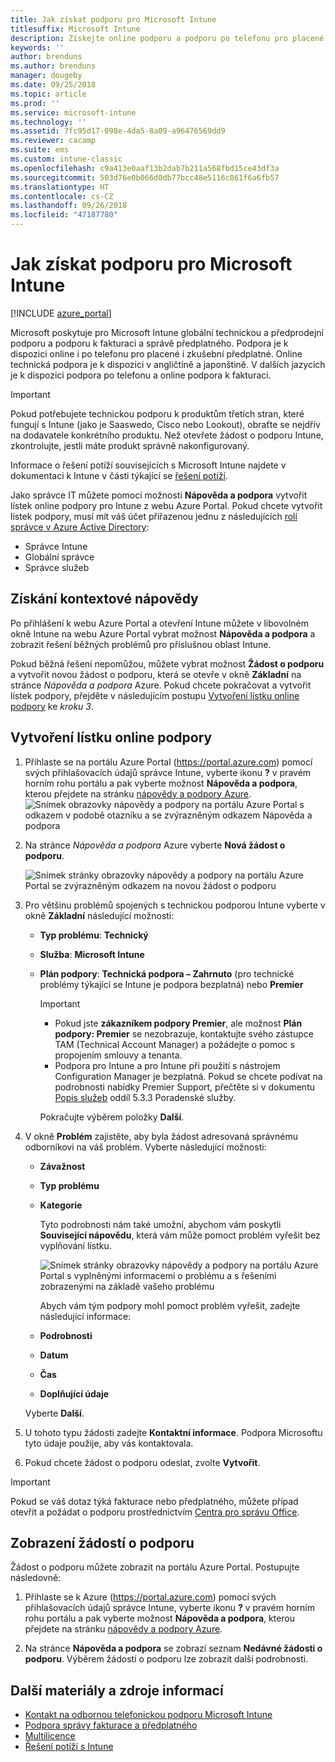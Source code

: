 ```yaml
---
title: Jak získat podporu pro Microsoft Intune
titlesuffix: Microsoft Intune
description: Získejte online podporu a podporu po telefonu pro placené i zkušební předplatné Microsoft Intune.
keywords: ''
author: brenduns
ms.author: brenduns
manager: dougeby
ms.date: 09/25/2018
ms.topic: article
ms.prod: ''
ms.service: microsoft-intune
ms.technology: ''
ms.assetid: 7fc95d17-098e-4da5-8a09-a96476569dd9
ms.reviewer: cacamp
ms.suite: ems
ms.custom: intune-classic
ms.openlocfilehash: c9a413e0aaf13b2dab7b211a568fbd15ce43df3a
ms.sourcegitcommit: 503d76e0b066d0db77bcc48e5116c861f6a6fb57
ms.translationtype: HT
ms.contentlocale: cs-CZ
ms.lasthandoff: 09/26/2018
ms.locfileid: "47187780"
---
```

# <a name="how-to-get-support-for-microsoft-intune"></a>Jak získat podporu pro Microsoft Intune

[!INCLUDE [azure_portal](./includes/note-for-both-portals.md)]

Microsoft poskytuje pro Microsoft Intune globální technickou a předprodejní podporu a podporu k fakturaci a správě předplatného. Podpora je k dispozici online i po telefonu pro placené i zkušební předplatné. Online technická podpora je k dispozici v angličtině a japonštině. V dalších jazycích je k dispozici podpora po telefonu a online podpora k fakturaci.

>[!IMPORTANT]
> Pokud potřebujete technickou podporu k produktům třetích stran, které fungují s Intune (jako je Saaswedo, Cisco nebo Lookout), obraťte se nejdřív na dodavatele konkrétního produktu. Než otevřete žádost o podporu Intune, zkontrolujte, jestli máte produkt správně nakonfigurovaný.
> 
> Informace o řešení potíží souvisejících s Microsoft Intune najdete v dokumentaci k Intune v části týkající se [řešení potíží](help-desk-operators.md).

Jako správce IT můžete pomocí možnosti **Nápověda a podpora** vytvořit lístek online podpory pro Intune z webu Azure Portal. Pokud chcete vytvořit lístek podpory, musí mít váš účet přiřazenou jednu z následujících [rolí správce v Azure Active Directory](https://docs.microsoft.com/azure/active-directory/active-directory-assign-admin-roles-azure-portal): 

- Správce Intune 
- Globální správce 
- Správce služeb  


## <a name="get-context-sensitive-help"></a>Získání kontextové nápovědy 
Po přihlášení k webu Azure Portal a otevření Intune můžete v libovolném okně Intune na webu Azure Portal vybrat možnost **Nápověda a podpora** a zobrazit řešení běžných problémů pro příslušnou oblast Intune. 

Pokud běžná řešení nepomůžou, můžete vybrat možnost **Žádost o podporu** a vytvořit novou žádost o podporu, která se otevře v okně **Základní** na stránce *Nápověda a podpora* Azure. Pokud chcete pokračovat a vytvořit lístek podpory, přejděte v následujícím postupu [Vytvoření lístku online podpory](#create-an-online-support-ticket) ke *kroku 3*. 

## <a name="create-an-online-support-ticket"></a>Vytvoření lístku online podpory

1. Přihlaste se na portálu Azure Portal (<https://portal.azure.com>) pomocí svých přihlašovacích údajů správce Intune, vyberte ikonu <strong>?</strong> v pravém horním rohu portálu a pak vyberte možnost <strong>Nápověda a podpora</strong>, kterou přejdete na stránku [nápovědy a podpory Azure](https://ms.portal.azure.com/#blade/Microsoft_Azure_Support/HelpAndSupportBlade/overview).
    ![Snímek obrazovky nápovědy a podpory na portálu Azure Portal s odkazem v podobě otazníku a se zvýrazněným odkazem Nápověda a podpora](./media/azure-get-support.png)

2. Na stránce *Nápověda a podpora* Azure vyberte **Nová žádost o podporu**.

    ![Snímek stránky obrazovky nápovědy a podpory na portálu Azure Portal se zvýrazněným odkazem na novou žádost o podporu](./media/azure-support-ticket-link.png)

3. Pro většinu problémů spojených s technickou podporou Intune vyberte v okně **Základní** následující možnosti:
   - **Typ problému**: **Technický**
   - **Služba**: **Microsoft Intune**
   - **Plán podpory**: **Technická podpora – Zahrnuto** (pro technické problémy týkající se Intune je podpora bezplatná) nebo **Premier**
    
     >[!IMPORTANT]
     >- Pokud jste **zákazníkem podpory Premier**, ale možnost **Plán podpory: Premier** se nezobrazuje, kontaktujte svého zástupce TAM (Technical Account Manager) a požádejte o pomoc s propojením smlouvy a tenanta.
     >- Podpora pro Intune a pro Intune při použití s nástrojem Configuration Manager je bezplatná. Pokud se chcete podívat na podrobnosti nabídky Premier Support, přečtěte si v dokumentu [Popis služeb](https://enterprise.microsoft.com/en-us/services/services-list/) oddíl 5.3.3 Poradenské služby.

     Pokračujte výběrem položky **Další**.

4. V okně **Problém** zajistěte, aby byla žádost adresovaná správnému odborníkovi na váš problém. Vyberte následující možnosti:

   - **Závažnost**
   - **Typ problému**
   - **Kategorie**

     Tyto podrobnosti nám také umožní, abychom vám poskytli **Související nápovědu**, která vám může pomoct problém vyřešit bez vyplňování lístku.

     ![Snímek stránky obrazovky nápovědy a podpory na portálu Azure Portal s vyplněnými informacemi o problému a s řešeními zobrazenými na základě vašeho problému](./media/support-need-solutions.png)

     Abych vám tým podpory mohl pomoct problém vyřešit, zadejte následující informace:
    
   - **Podrobnosti**
   - **Datum**
   - **Čas**
   - **Doplňující údaje**

   Vyberte **Další**.

5. U tohoto typu žádosti zadejte **Kontaktní informace**. Podpora Microsoftu tyto údaje použije, aby vás kontaktovala.
6. Pokud chcete žádost o podporu odeslat, zvolte **Vytvořit**.

>[!IMPORTANT]
>Pokud se váš dotaz týká fakturace nebo předplatného, můžete případ otevřít a požádat o podporu prostřednictvím [Centra pro správu Office](https://portal.office.com/Support/SupportEntry.aspx).

## <a name="view-support-requests"></a>Zobrazení žádostí o podporu
Žádost o podporu můžete zobrazit na portálu Azure Portal. Postupujte následovně:

1. Přihlaste se k Azure (<https://portal.azure.com>) pomocí svých přihlašovacích údajů správce Intune, vyberte ikonu <strong>?</strong> v pravém horním rohu portálu a pak vyberte možnost <strong>Nápověda a podpora</strong>, kterou přejdete na stránku [nápovědy a podpory Azure](https://ms.portal.azure.com/#blade/Microsoft_Azure_Support/HelpAndSupportBlade/overview).

2. Na stránce **Nápověda a podpora** se zobrazí seznam **Nedávné žádosti o podporu**. Výběrem žádostí o podporu lze zobrazit další podrobnosti.

## <a name="additional-resources"></a>Další materiály a zdroje informací
- [Kontakt na odbornou telefonickou podporu Microsoft Intune](phone-support-contact.md)
- [Podpora správy fakturace a předplatného](https://support.office.com/article/Contact-Office-365-for-business-support-Admin-Help-32a17ca7-6fa0-4870-8a8d-e25ba4ccfd4b)
- [Multilicence](http://go.microsoft.com/fwlink/p/?LinkID=282015)
- [Řešení potíží s Intune](help-desk-operators.md)